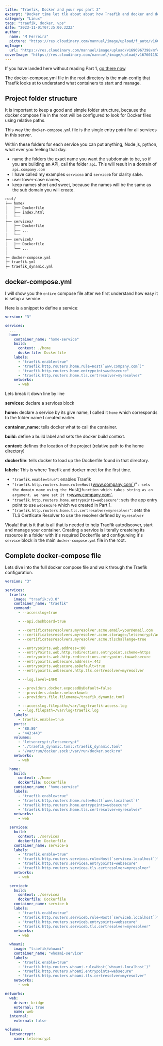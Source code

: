 ```yaml
---
title: "Traefik, Docker and your vps part 2"
excerpt: "Docker time let tlk about about how Traefik and docker and docker compose work together."
category: "Linux"
tags: "traefik, docker, vps"
date: "2023-11-01T07:35:00.322Z"
author:
  name: "M Ferreira"
  picture: "https://res.cloudinary.com/mannuel/image/upload/f_auto/v1604067445/images/mee.jpg"
ogImage:
  url: "https://res.cloudinary.com/mannuel/image/upload/v1696967398/mfcom/traefik-docker.png"
coverImage: "https://res.cloudinary.com/mannuel/image/upload/v1676011525/mfcom/ssh-login.png"
---
```


If you have landed here without reading Part 1, [go there now](https://mannuelferreira.com/posts/traefik-docker-and-vps-part-1).

The docker-compose.yml file in the root directory is the main config that Traefik looks at to understand what containers to start and manage.

## Project folder structure

It is important to keep a good and simple folder structure, because the docker compose file in the root will be configured to look for Docker files using relative paths.

This way the `docker-compose.yml` file is the single entry point for all services in this server.

Within these folders for each service you can put anything, Node js, python, what ever you feeling that day.

- name the folders the exact name you want the subdomain to be, so if you are building an API, call the folder `api`. This will result in a domain of `api.company.com`
- I have called my examples `servicea` and `serviceb` for clarity sake.
- user lower-case names,
- keep names short and sweet, because the names will be the same as the sub domain you will create.

```bash
root/
├── home/
│   ├── Dockerfile
│   ├── index.html
│   └──
├── servicea/
│   ├── Dockerfile
│   ├── ...
│   └──
├── serviceb/
│   ├── Dockerfile
│   └── ...
│
├─ docker-compose.yml
├─ traefik.yml
├─ traefik_dynamic.yml
```

## docker-compose.yml

I will show you the `entire` compose file after we first understand how easy it is setup a service.

Here is a snippet to define a service:

```yaml
version: "3"

services:
  ...
  home:
    container_name: "home-service"
    build:
      context: ./home
      dockerfile: Dockerfile
    labels:
      - "traefik.enable=true"
      - "traefik.http.routers.home.rule=Host(`www.company.com`)"
      - "traefik.http.routers.home.entrypoints=websecure"
      - "traefik.http.routers.home.tls.certresolver=myresolver"
    networks:
      - web
```

Lets break it down line by line

**services:**
declare a services block

**home:**
declare a service by its give name, I called it `home` which corresponds to the folder name I created earlier.

**container_name:**
tells docker what to call the container.

**build:**
define a build label and sets the docker build context.

**context:**
defines the location of the project (relative path to the home directory)

**dockerfile:**
tells docker to load up the Dockerfile found in that directory.

**labels:**
This is where Traefik and docker meet for the first time.

- `"traefik.enable=true"`: enables Traefik
- `"traefik.http.routers.home.rule=Host(`www.company.com`)"`: sets the domain name using the `Host()` function which takes string as an argument. we have set it to `www.company.com`.
- `"traefik.http.routers.home.entrypoints=websecure"`: sets the app entry point to use `websecure` which we created in Part 1.
- `"traefik.http.routers.home.tls.certresolver=myresolver"`: sets the TLS Certficate Resolver to use the resolver defined by `myresolver`

Vioala! that is it that is all that is needed to help Traefik autodiscover, start and manage your container. Creating a service is literally createing its resource in a folder with it's required Dockerfile and configureing it's `service` block in the main `docker-compose.yml` file in the root.

## Complete docker-compose file

Lets dive into the full docker compose file and walk through the Traefik configuration.

```yaml
version: "3"

services:
  traefik:
    image: "traefik:v3.0"
    container_name: "traefik"
    command:
      - --accesslog=true

      - --api.dashboard=true

      - --certificatesresolvers.myresolver.acme.email=your@email.com
      - --certificatesresolvers.myresolver.acme.storage=/letsencrypt/acme.json
      - --certificatesresolvers.myresolver.acme.tlschallenge=true

      - --entrypoints.web.address=:80
      - --entryPoints.web.http.redirections.entrypoint.scheme=https
      - --entrypoints.web.http.redirections.entrypoint.to=websecure
      - --entrypoints.websecure.address=:443
      - --entrypoints.websecure.asDefault=true
      - --entrypoints.websecure.http.tls.certresolver=myresolver

      - --log.level=INFO

      - --providers.docker.exposedByDefault=false
      - --providers.docker.network=web
      - --providers.file.filename=/traefik_dynamic.toml

      - --accesslog.filepath=/var/log/traefik-access.log
      - --log.filepath=/var/log/traefik.log
    labels:
      - traefik.enable=true
    ports:
      - "80:80"
      - "443:443"
    volumes:
      - "letsencrypt:/letsencrypt"
      - "./traefik_dynamic.toml:/traefik_dynamic.toml"
      - "/var/run/docker.sock:/var/run/docker.sock:ro"
    networks:
      - web

  home:
    build:
      context: ./home
      dockerfile: Dockerfile
    container_name: "home-service"
    labels:
      - "traefik.enable=true"
      - "traefik.http.routers.home.rule=Host(`www.localhost`)"
      - "traefik.http.routers.home.entrypoints=websecure"
      - "traefik.http.routers.home.tls.certresolver=myresolver"
    networks:
      - web

  servicea:
    build:
      context: ./servicea
      dockerfile: Dockerfile
    container_name: service-a
    labels:
      - "traefik.enable=true"
      - "traefik.http.routers.servicea.rule=Host(`servicea.localhost`)"
      - "traefik.http.routers.servicea.entrypoints=websecure"
      - "traefik.http.routers.servicea.tls.certresolver=myresolver"
    networks:
      - web

  serviceb:
    build:
      context: ./servicea
      dockerfile: Dockerfile
    container_name: service-b
    labels:
      - "traefik.enable=true"
      - "traefik.http.routers.serviceb.rule=Host(`serviceb.localhost`)"
      - "traefik.http.routers.serviceb.entrypoints=websecure"
      - "traefik.http.routers.serviceb.tls.certresolver=myresolver"
    networks:
      - web

  whoami:
    image: "traefik/whoami"
    container_name: "whoami-service"
    labels:
      - "traefik.enable=true"
      - "traefik.http.routers.whoami.rule=Host(`whoami.localhost`)"
      - "traefik.http.routers.whoami.entrypoints=websecure"
      - "traefik.http.routers.whoami.tls.certresolver=myresolver"
    networks:
      - web

networks:
  web:
    driver: bridge
    external: true
    name: web
  internal:
    external: false

volumes:
  letsencrypt:
    name: letsencrypt
```

